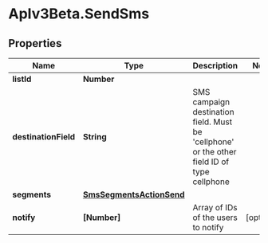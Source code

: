 # ApIv3Beta.SendSms

## Properties

Name | Type | Description | Notes
------------ | ------------- | ------------- | -------------
**listId** | **Number** |  | 
**destinationField** | **String** | SMS campaign destination field. Must be &#39;cellphone&#39; or the other field ID of type                                 cellphone | 
**segments** | [**SmsSegmentsActionSend**](SmsSegmentsActionSend.md) |  | 
**notify** | **[Number]** | Array of IDs of the users to notify | [optional] 



